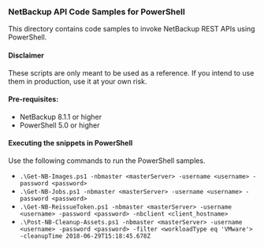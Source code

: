 ### NetBackup API Code Samples for PowerShell

This directory contains code samples to invoke NetBackup REST APIs using PowerShell.

#### Disclaimer

These scripts are only meant to be used as a reference. If you intend to use them in production, use it at your own risk.

#### Pre-requisites:

- NetBackup 8.1.1 or higher
- PowerShell 5.0 or higher

#### Executing the snippets in PowerShell

Use the following commands to run the PowerShell samples.
- `.\Get-NB-Images.ps1 -nbmaster <masterServer> -username <username> -password <password>`
- `.\Get-NB-Jobs.ps1 -nbmaster <masterServer> -username <username> -password <password>`
- `.\Get-NB-ReissueToken.ps1 -nbmaster <masterServer> -username <username> -password <password> -nbclient <client_hostname>`
- `.\Post-NB-Cleanup-Assets.ps1 -nbmaster <masterServer> -username <username> -password <password> -filter <workloadType eq 'VMware'> -cleanupTime 2018-06-29T15:18:45.678Z`
